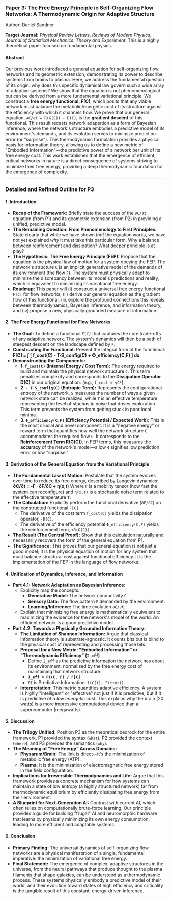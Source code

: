 ### **Paper 3: The Free Energy Principle in Self-Organizing Flow Networks: A Thermodynamic Origin for Adaptive Structure**

Author: Daniel Sandner


**Target Journal:** *Physical Review Letters*, *Reviews of Modern Physics*, *Journal of Statistical Mechanics: Theory and Experiment*. This is a highly theoretical paper focused on fundamental physics.

#### **Abstract**

Our previous work introduced a general equation for self-organizing flow networks and its geometric extension, demonstrating its power to describe systems from brains to plasma. Here, we address the fundamental question of its origin: why does this specific dynamical law govern such a wide array of adaptive systems? We show that the equation is not phenomenological but can be derived from a more fundamental variational principle. We construct a **free energy functional, F[C]**, which posits that any viable network must balance the metabolic/energetic cost of its structure against the efficiency with which it channels flow. We prove that our general equation, `∂C/∂t = R(G(C)) - D(C)`, is the **gradient descent** of this functional. This result recasts network adaptation as a form of Bayesian inference, where the network's structure embodies a predictive model of its environment's demands, and its evolution serves to minimize prediction error (or "surprise"). This thermodynamic formulation provides a physical basis for information theory, allowing us to define a new metric of "Embodied Information"—the predictive power of a network per unit of its free energy cost. This work establishes that the emergence of efficient, critical networks in nature is a direct consequence of systems striving to minimize their free energy, providing a deep thermodynamic foundation for the emergence of complexity.

---

### **Detailed and Refined Outline for P3**

#### **1. Introduction**
*   **Recap of the Framework:** Briefly state the success of the `∂C/∂t` equation (from P1) and its geometric extension (from P2) in providing a unified, predictive model.
*   **The Remaining Question: From Phenomenology to First Principles:** State clearly that while we have shown *that* the equation works, we have not yet explained *why* it must take this particular form. Why a balance between reinforcement and dissipation? What deeper principle is at play?
*   **The Hypothesis: The Free Energy Principle (FEP):** Propose that the equation is the physical law of motion for a system obeying the FEP. The network's structure `C` is an implicit generative model of the demands of its environment (the flow `F`). The system must physically adapt to minimize the discrepancy between its model's predictions and reality, which is equivalent to minimizing its variational free energy.
*   **Roadmap:** This paper will (i) construct a universal free energy functional `F[C]` for flow networks, (ii) derive our general equation as the gradient flow of this functional, (iii. explore the profound connections this reveals between thermodynamics, Bayesian inference, and information theory, and (iv) propose a new, physically grounded measure of information.

#### **2. The Free Energy Functional for Flow Networks**
*   **The Goal:** To define a functional `F[C]` that captures the core trade-offs of any adaptive network. The system's dynamics will then be a path of steepest descent on the landscape defined by `F`.
*   **Constructing the Functional:** Present the integral form of the functional:
    **F[C] = ∫ [ f_cost(C) - T·S_config(C) + Φ_efficiency(C,F) ] dx**
*   **Deconstructing the Components:**
    *   **1. `f_cost(C)` (Internal Energy / Cost Term):** The energy required to build and maintain the physical network structure `C`. This term penalizes complexity and corresponds to the **Dissipation Operator D(C)** in our original equation. (e.g., `f_cost ≈ γC²`).
    *   **2. `- T·S_config(C)` (Entropic Term):** Represents the configurational entropy of the network. `S` measures the number of ways a given network state can be realized, while `T` is an effective temperature representing the level of stochastic noise that drives exploration. This term prevents the system from getting stuck in poor local minima.
    *   **3. `Φ_efficiency(C,F)` (Efficiency Potential / Expected Work):** This is the most crucial and novel component. It is a "negative energy" or reward term that quantifies how well the network structure `C` accommodates the required flow `F`. It corresponds to the **Reinforcement Term R(G(C))**. In FEP terms, this measures the **accuracy** of the network's model—a low `Φ` signifies low prediction error or low "surprise."

#### **3. Derivation of the General Equation from the Variational Principle**
*   **The Fundamental Law of Motion:** Postulate that the system evolves over time to reduce its free energy, described by Langevin dynamics:
    **∂C/∂t = -Γ · δF/δC + η(x,t)**
    Where `Γ` is a mobility tensor (how fast the system can reconfigure) and `η(x,t)` is a stochastic noise term related to the effective temperature `T`.
*   **The Calculation:** Explicitly perform the functional derivative (`δF/δC`) on the constructed functional `F[C]`.
    *   The derivative of the cost term `f_cost(C)` yields the dissipation operator, `-D(C)`.
    *   The derivative of the efficiency potential `Φ_efficiency(C,F)` yields the reinforcement term, `+R(G(C))`.
*   **The Result (The Central Proof):** Show that this calculation naturally and necessarily recovers the form of the general equation from P1.
*   **The Significance:** This proves that our general equation is not just a good model; it is the physical equation of motion for any system that must balance structural cost against functional efficiency. It is the implementation of the FEP in the language of flow networks.

#### **4. Unification of Dynamics, Inference, and Information**
*   **Part 4.1: Network Adaptation as Bayesian Inference:**
    *   Explicitly map the concepts:
        *   **Generative Model:** The network conductivity `C`.
        *   **Sensory Data:** The flow pattern `F` demanded by the environment.
        *   **Learning/Inference:** The time evolution `∂C/∂t`.
    *   Explain that minimizing free energy is mathematically equivalent to maximizing the evidence for the network's model of the world. An efficient network *is* a good predictive model.
*   **Part 4.2: Towards a Physically Grounded Information Theory:**
    *   **The Limitation of Shannon Information:** Argue that classical information theory is substrate-agnostic. It counts bits but is blind to the physical cost of representing and processing those bits.
    *   **Proposal for a New Metric: "Embodied Information" or "Thermodynamic Efficiency" (`I_eff`)**
        *   Define `I_eff` as the predictive information the network has about its environment, normalized by the free energy cost of maintaining that network structure.
        *   **`I_eff = PI(C, F) / F[C]`**
        *   `PI` is Predictive Information: `I(C(t); F(t+Δt))`.
    *   **Interpretation:** This metric quantifies adaptive efficiency. A system is highly "intelligent" or "effective" not just if it is predictive, but if it is predictive *at a low energetic cost*. This explains why the brain (20 watts) is a more impressive computational device than a supercomputer (megawatts).

#### **5. Discussion**
*   **The Trilogy Unified:** Position P3 as the theoretical bedrock for the entire framework. P1 provided the syntax (`what`), P2 provided the context (`where`), and P3 provides the semantics (`why`).
*   **The Meaning of "Free Energy" Across Domains:**
    *   **Physarum/Brain:** The link is direct—it's the minimization of metabolic free energy (ATP).
    *   **Plasma:** It is the minimization of electromagnetic free energy stored in the field configuration.
*   **Implications for Irreversible Thermodynamics and Life:** Argue that this framework provides a concrete mechanism for how systems can maintain a state of low entropy (a highly structured network) far from thermodynamic equilibrium by efficiently dissipating free energy from their environment.
*   **A Blueprint for Next-Generation AI:** Contrast with current AI, which often relies on computationally brute-force learning. Our principle provides a guide for building "frugal" AI and neuromorphic hardware that learns by physically minimizing its own energy consumption, leading to more efficient and adaptable systems.

#### **6. Conclusion**
*   **Primary Finding:** The universal dynamics of self-organizing flow networks are a physical manifestation of a single, fundamental imperative: the minimization of variational free energy.
*   **Final Statement:** The emergence of complex, adaptive structures in the universe, from the neural pathways that produce thought to the plasma filaments that shape galaxies, can be understood as a thermodynamic process. These systems physically embody a predictive model of their world, and their evolution toward states of high efficiency and criticality is the tangible result of this constant, energy-driven inference.